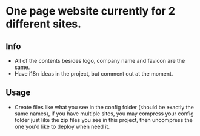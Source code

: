 # One page website currently for 2 different sites.

## Info

- All of the contents besides logo, company name and favicon are the same.
- Have i18n ideas in the project, but comment out at the moment.

## Usage

- Create files like what you see in the config folder (should be exactly the same names), if you have multiple sites, you may compress your config folder just like the zip files you see in this project, then uncompress the one you'd like to deploy when need it.
